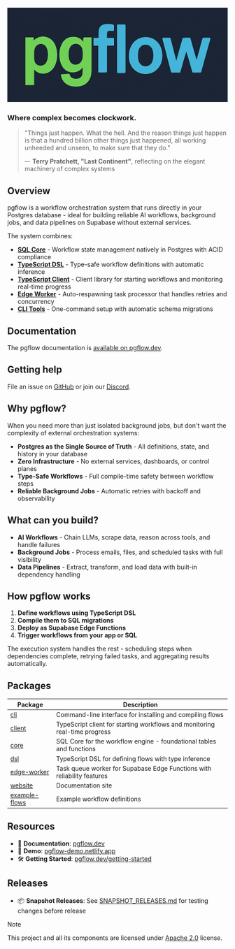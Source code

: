 <p align="center"><a href="https://pgflow.dev" target="_blank" rel="noopener noreferrer"><img src="logo.png?raw=true" alt="pgflow logo"></a></p>

### Where complex becomes clockwork.

> "Things just happen. What the hell. And the reason things just happen is that a hundred billion other things just happened, all working unheeded and unseen, to make sure that they do."
>
> –- **Terry Pratchett, "Last Continent"**, reflecting on the elegant machinery of complex systems

## Overview

pgflow is a workflow orchestration system that runs directly in your Postgres database - ideal for building reliable AI workflows, background jobs, and data pipelines on Supabase without external services.

The system combines:

- **[SQL Core](./pkgs/core/)** - Workflow state management natively in Postgres with ACID compliance
- **[TypeScript DSL](./pkgs/dsl/)** - Type-safe workflow definitions with automatic inference
- **[TypeScript Client](./pkgs/client/)** - Client library for starting workflows and monitoring real-time progress
- **[Edge Worker](./pkgs/edge-worker/)** - Auto-respawning task processor that handles retries and concurrency
- **[CLI Tools](./pkgs/cli/)** - One-command setup with automatic schema migrations

## Documentation

The pgflow documentation is [available on pgflow.dev](https://pgflow.dev).

## Getting help

File an issue on [GitHub](https://github.com/pgflow-dev/pgflow/issues/new) or join our [Discord](https://pgflow.dev/discord/).

## Why pgflow?

When you need more than just isolated background jobs, but don't want the complexity of external orchestration systems:

- **Postgres as the Single Source of Truth** - All definitions, state, and history in your database
- **Zero Infrastructure** - No external services, dashboards, or control planes
- **Type-Safe Workflows** - Full compile-time safety between workflow steps
- **Reliable Background Jobs** - Automatic retries with backoff and observability

## What can you build?

- **AI Workflows** - Chain LLMs, scrape data, reason across tools, and handle failures
- **Background Jobs** - Process emails, files, and scheduled tasks with full visibility
- **Data Pipelines** - Extract, transform, and load data with built-in dependency handling

## How pgflow works

1. **Define workflows using TypeScript DSL**
2. **Compile them to SQL migrations**
3. **Deploy as Supabase Edge Functions**
4. **Trigger workflows from your app or SQL**

The execution system handles the rest - scheduling steps when dependencies complete, retrying failed tasks, and aggregating results automatically.

## Packages

| Package                                | Description                                                             |
| -------------------------------------- | ----------------------------------------------------------------------- |
| [cli](./pkgs/cli/)                     | Command-line interface for installing and compiling flows               |
| [client](./pkgs/client/)               | TypeScript client for starting workflows and monitoring real-time progress |
| [core](./pkgs/core/)                   | SQL Core for the workflow engine - foundational tables and functions    |
| [dsl](./pkgs/dsl/)                     | TypeScript DSL for defining flows with type inference                   |
| [edge-worker](./pkgs/edge-worker/)     | Task queue worker for Supabase Edge Functions with reliability features |
| [website](./pkgs/website/)             | Documentation site                                                      |
| [example-flows](./pkgs/example-flows/) | Example workflow definitions                                            |

## Resources

- 📖 **Documentation**: [pgflow.dev](https://pgflow.dev)
- 🚀 **Demo**: [pgflow-demo.netlify.app](https://pgflow-demo.netlify.app)
- 🛠️ **Getting Started**: [pgflow.dev/getting-started](https://pgflow.dev/getting-started)

## Releases

- 📦 **Snapshot Releases**: See [SNAPSHOT_RELEASES.md](./SNAPSHOT_RELEASES.md) for testing changes before release

> [!NOTE]
> This project and all its components are licensed under [Apache 2.0](./LICENSE) license.
